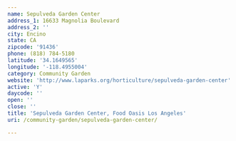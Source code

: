 ```yaml
---
name: Sepulveda Garden Center
address_1: 16633 Magnolia Boulevard
address_2: ''
city: Encino
state: CA
zipcode: '91436'
phone: (818) 784-5180
latitude: '34.1649565'
longitude: '-118.4955004'
category: Community Garden
website: 'http://www.laparks.org/horticulture/sepulveda-garden-center'
active: 'Y'
daycode: ''
open: ''
close: ''
title: 'Sepulveda Garden Center, Food Oasis Los Angeles'
uri: /community-garden/sepulveda-garden-center/

---
```


